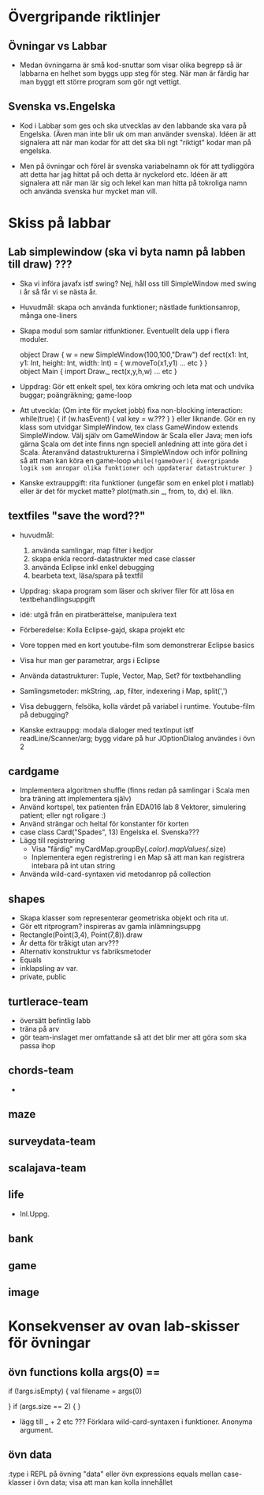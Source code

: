 Övergripande riktlinjer
========================

## Övningar vs Labbar

* Medan övningarna är små kod-snuttar som visar olika begrepp så är labbarna en helhet som byggs upp steg för steg. När man är färdig har man byggt ett större program som gör ngt vettigt.

## Svenska vs.Engelska

* Kod i Labbar som ges och ska utvecklas av den labbande ska vara på Engelska.  (Även man inte blir uk om man använder svenska). Idéen är att signalera att när man kodar för att det ska bli ngt "riktigt" kodar man på engelska.

* Men på övningar och förel är svenska variabelnamn ok för att tydliggöra att detta har jag hittat på och detta är nyckelord etc. Idéen är att signalera att när man lär sig och lekel kan man hitta på tokroliga namn och använda svenska hur mycket man vill.

Skiss på labbar
================

## Lab simplewindow  (ska vi byta namn på labben till draw) ???

  * Ska vi införa javafx istf swing? Nej, håll oss till SimpleWindow med swing i år så får vi se nästa år.
  * Huvudmål: skapa och använda funktioner; nästlade funktionsanrop, många one-liners
  * Skapa modul som samlar ritfunktioner. Eventuellt dela upp i flera moduler.
  
    object Draw {
        w = new SimpleWindow(100,100,"Draw")
        def rect(x1: Int, y1: Int, height: Int, width: Int) = {
           w.moveTo(x1,y1) 
           ... etc
        }
    }  
    object Main {
       import Draw._
       rect(x,y,h,w) ... etc
    }
    
  * Uppdrag: Gör ett enkelt spel, tex köra omkring och leta mat och undvika buggar; poängräkning; game-loop
  
  * Att utveckla: (Om inte för mycket jobb) fixa non-blocking interaction: while(true) { if (w.hasEvent) { val key = w.??? } } eller liknande. Gör en ny klass som utvidgar SimpleWindow, tex class GameWindow extends SimpleWindow. Välj själv om GameWindow är Scala eller Java; men iofs gärna Scala om det inte finns ngn speciell anledning att inte göra det i Scala. Återanvänd datastrukturerna i SimpleWindow och inför pollning så att man kan köra en game-loop ```while(!gameOver){ övergripande logik som anropar olika funktioner och uppdaterar datastrukturer }```

  * Kanske extrauppgift: rita funktioner (ungefär som en enkel plot i matlab) eller är det för mycket matte?  plot(math.sin _, from, to, dx)  el. likn.
       
## textfiles "save the word??"
 * huvudmål: 
   1. använda samlingar, map filter i kedjor
   1. skapa enkla record-datastrukter med case classer 
   1. använda Eclipse inkl enkel debugging 
   1. bearbeta text, läsa/spara på textfil
   
 * Uppdrag: skapa program som läser och skriver filer för att lösa en textbehandlingsuppgift 
 * idé: utgå från en piratberättelse, manipulera text  
 * Förberedelse: Kolla Eclipse-gajd, skapa projekt etc
 * Vore toppen med en kort youtube-film som demonstrerar Eclipse basics 
 * Visa hur man ger parametrar, args i Eclipse
 * Använda datastrukturer: Tuple, Vector, Map, Set? för textbehandling
 * Samlingsmetoder: mkString, .ap, filter, indexering i Map, split(',')
 * Visa debuggern, felsöka, kolla värdet på variabel i runtime. Youtube-film på debugging?
 * Kanske extrauppg: modala dialoger med textinput istf readLine/Scanner/arg; bygg vidare på hur JOptionDialog användes i övn 2

## cardgame
  * Implementera algoritmen shuffle  (finns redan på samlingar i Scala men bra träning att implementera själv)
  * Använd kortspel, tex patienten från EDA016 lab 8 Vektorer, simulering patient; eller ngt roligare :)
  * Använd strängar och heltal för konstanter för korten  
  * case class Card("Spades", 13) Engelska el. Svenska???
  * Lägg till registrering
    * Visa "färdig" myCardMap.groupBy(_.color).mapValues(_.size)
    * Inplementera egen registrering i en Map så att man kan registrera intebara på int utan string
  * Använda wild-card-syntaxen vid metodanrop på collection 
   
## shapes          
  * Skapa klasser som representerar geometriska objekt och rita ut. 
  * Gör ett ritprogram? inspireras av gamla inlämningsuppg
  * Rectangle(Point(3,4), Point(7,8)).draw
  * Är detta för tråkigt utan arv???
  * Alternativ konstruktur vs fabriksmetoder
  * Equals
  * inklapsling av var.
  * private, public
  
## turtlerace-team 
  * översätt befintlig labb
  * träna på arv
  * gör team-inslaget mer omfattande så att det blir mer att göra som ska passa ihop

## chords-team     
  * 
  
## maze            
  
## surveydata-team 

## scalajava-team  

## life            
 * Inl.Uppg.       
## bank
## game
## image


# Konsekvenser av ovan lab-skisser för övningar
## övn functions kolla args(0) == 
 if (!args.isEmpty) {
   val filename = args(0) 
      
 }
 if (args.size == 2) {
 }
 
 * lägg till _ + 2 etc  ??? Förklara wild-card-syntaxen i funktioner. Anonyma argument.
 
## övn data
:type i REPL på övning "data" eller övn expressions
equals mellan case-klasser i övn data; visa att man kan kolla innehållet
